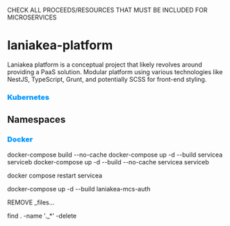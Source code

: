 CHECK ALL PROCEEDS/RESOURCES THAT MUST BE INCLUDED FOR MICROSERVICES

# laniakea-platform

Laniakea platform is a conceptual project that likely revolves around providing a PaaS solution. Modular platform using various technologies like NestJS, TypeScript, Grunt, and potentially SCSS for front-end styling.

### <span style="color:#0099FF; font-weight: bolder;">Kubernetes</span>

## Namespaces

### <span style="color:#0099FF; font-weight: bolder">Docker</span>

docker-compose build --no-cache <service-a> <service-b>
docker-compose up -d --build servicea serviceb
docker-compose up -d --build --no-cache servicea serviceb

docker compose restart servicea

docker-compose up -d --build laniakea-mcs-auth

REMOVE \_files...

find . -name '.\_\*' -delete

<!---
SETUP ENVIRONMENT
chmod +x setup-podman.sh
./setup-podman.sh

chmod +x setup-lania.sh
./setup-lania.sh
source ~/.zshrc


[ -L ~/external-ssd ] && rm ~/external-ssd && echo "Symlink ~/external-ssd removed"

-=-=-=-=-=-=-=-=-=-=-=-=-=-=-=-=-=-=-=-=-=-=-=-=-=-=-=-=-=-=-=-=-=-=-=-=-=-=-=-=-=-=-=-=-=-=-=-=-=-=-=-=-=-=

DOC
npx compodoc -p tsconfig.json -s -w

LOG
https://levelup.gitconnected.com/error-handling-and-logging-in-nestjs-best-practices-ecc871ade7d7

GUARDS
// https://github.com/ThomasOliver545/Blog-with-NestJS-and-Angular/blob/master/api/src/blog/service/blog.service.ts
// 1. https://docs.nestjs.com/guards
// 2. https://docs.nestjs.com/security/authentication
// 3. https://docs.nestjs.com/security/authorization


GIT

// display and sort Git branches by their last commit date
git for-each-ref --sort=-committerdate refs/heads/ --format="%(committerdate:short) %(refname:short)"














ASCII ART
https://patorjk.com/software/taag/#p=display&f=Graffiti&t=Type%20Something%20



Docker
docker network inspect bridge
docker login registry.hub.docker.com


docker compose -f docker-compose.yml up -d
docker compose -f docker-compose.yml up -d <service1> <service2> <service...>


docker compose down -v

docker image prune
docker image prune --all


Cloud Stacks

GCP

Datastore
    https://hub.docker.com/r/mtlynch/firestore-emulator/
    https://joemugen.medium.com/how-to-develop-and-test-with-google-cloud-datastore-running-locally-7ebbc659b595
    https://stackoverflow.com/questions/54661757/google-datastore-unable-to-connect-inside-docker
    https://medium.com/@crip.popescu/running-gcp-pubsub-emulator-on-a-local-docker-environment-735c7f1e1f41
    https://cloud.google.com/datastore/docs/tools/datastore-emulator
    GUI:
        - datastore: https://github.com/GabiAxel/google-cloud-gui




Archtecture
https://learn.microsoft.com/en-us/azure/architecture/patterns/sharding

Silo - divide to conquer a PaaS platform




Database
    https://medium.com/@kumarabhishek0388/architecting-for-scale-part-1-load-balancing-sharding-and-replication-strategies-e6934e9e38f8

MongoDB
https://www.geeksforgeeks.org/how-to-seed-a-mongodb-database-using-docker-compose/



// OpenApi
// https://rehmat-sayany.medium.com/integrating-swagger-with-nestjs-a-step-by-step-guide-abd532743c43





BADGES
Como usar ícones e badges:
Markdown: Badges são frequentemente adicionados a arquivos README.md usando Markdown. Aqui está um exemplo de como adicionar um badge para a versão do NPM:

markdown
Copy code
![NPM Version](https://img.shields.io/npm/v/@nestjs/core.svg)
HTML: Você também pode usar HTML para adicionar badges:

html
Copy code
<a href="https://www.npmjs.com/package/@nestjs/core" target="_blank">
   <img src="https://img.shields.io/npm/v/@nestjs/core.svg" alt="NPM Version">
</a>
Sites para criar e personalizar badges:
Shields.io: Este é o site mais popular para criar badges customizados. Você pode escolher entre uma variedade de ícones, cores, e estilos. Você pode até mesmo criar badges personalizados que mostrem informações específicas sobre seu projeto.

BadgeMaker: Outra ferramenta útil para criar badges com suporte a várias integrações, como NPM, CI/CD, GitHub, etc.

SimpleIcons: Fornece ícones SVG para várias marcas populares, que você pode usar como parte de seus badges.

Exemplo de como criar um badge customizado no Shields.io:
Acesse o Shields.io.
Escolha o estilo e o tipo de badge que deseja criar.
Customize o texto, cor, ícone, e outros parâmetros.
O site irá gerar a URL do badge, que você pode adicionar ao seu README.md usando Markdown ou HTML.


https://shields.io/
https://badgen.net/
https://simpleicons.org/

--->

<!--
LIBS
npx eslint .
npx grunt clean
DEBUG=eslint:* npx grunt eslint

npx grunt check --type=breaking
npx grunt check --type=feat
npx grunt check --type=fix

npx compodoc -p tsconfig.json -s
npm install eslint@latest --save-dev --legacy-peer-deps //bypass the peer dependency resolutio
npm install eslint@latest eslint-plugin-import@latest eslint-config-airbnb-base@latest --save-dev --legacy-peer-deps


npm cache clean --force
npm access list packages
npm access list collaborators [<package> [<user>]]

npm publish --access public
npm publish --access public --verbose
npm unpublish @atisiothings/lib-core-domain@0.0.6
npm unpublish @atisiothings/lib-core-domain@0.0.6 --force


// https://pt.stackoverflow.com/questions/22431/express%C3%A3o-regular-para-rg



git config pull.rebase false
git merge origin/develop --allow-unrelated-histories
git credential-osxkeychain erase
host=github.com
-->

<!--
LIBS CONT...

npx eslint .
npx grunt clean
DEBUG=eslint:* npx grunt eslint

npx grunt check --type=breaking
npx grunt check --type=feat
npx grunt check --type=fix

npx compodoc -p tsconfig.json -s
npm install eslint@latest --save-dev --legacy-peer-deps //bypass the peer dependency resolutio
npm install eslint@latest eslint-plugin-import@latest eslint-config-airbnb-base@latest --save-dev --legacy-peer-deps


npm cache clean --force
npm access list packages
npm access list collaborators [<package> [<user>]]

npm publish --access public
npm publish --access public --verbose
npm unpublish @atisiothings/lib-core-domain@0.0.6
npm unpublish @atisiothings/lib-core-domain@0.0.6 --force


// https://pt.stackoverflow.com/questions/22431/express%C3%A3o-regular-para-rg

# GIT
git remote add origin // git init
git remote set-url origin
git merge origin/develop --allow-unrelated-histories
git credential-osxkeychain erase
host=github.com

error: RPC failed; HTTP 400 curl 22 The requested URL returned error: 400
git config --global http.postBuffer 157286400


# DEV - GRUNT
npx grunt clean --projects=laniakea-lib-database,laniakea-lib-central

npx grunt --projects=laniakea-lib-central --build-type=ts
npx grunt deploy --projects=laniakea-lib-central --build-type=ts

npx grunt --projects=laniakea-lib-database --build-type=nest
npx grunt package --projects=laniakea-lib-database --build-type=nest
npx grunt --projects=laniakea-lib-database,laniakea-lib-http --build-type=nest

#CHECK Deps
npm install -g npm-check
npm-check

#DATA GENERATOR
https://generadordata.com/



IoT
PCB: https://www.pcb-hero.com/?utm_source=kitty&utm_medium=Linkedin&utm_campaign=post20241011152216&utm_content=native_video






>>>>>>>>>>>>>>>>>>>>>>>>>>>>>>>>>>>>>>>>>>>>>>>>>>>>>>>>>>>>>>>>>>>>>>>>>>>>>>>>>>>>>>>>>>>>>>>>>>
I MPORTANT
# Yarn migration

>> Para nvm, node, npm, yarn (.zshrc)
# Config Node Version Manager
export NVM_DIR="$HOME/.nvm"
[ -s "$NVM_DIR/nvm.sh" ] && \. "$NVM_DIR/nvm.sh"  # Carrega o nvm
[ -s "$NVM_DIR/bash_completion" ] && \. "$NVM_DIR/bash_completion"  # Autocompletar opcional
nvm use 22.14.0 > /dev/null
corepack enable
corepack prepare yarn@stable --activate


### Local Development
rm -rf node_modules .yarn/cache yarn.lock
yarn grunt --workspace=libs --projects=laniakea-lib-core --build-type=ts (default)
 yarn grunt local --workspace=libs --projects=laniakea-lib-metrics --build-type=nest

>> to publish must be logged

VERDACCIO
npm login --registry http://localhost
npm adduser --registry http://localhost/

yarn install http://localhost:4873 // Verdaccio repo

yarn install
yarn lint
yarn test

yarn npm login --scope ix
yarn remove @ix/laniakea-lib-core
yarn constraints check


TSCONFIG
npx sort-tsconfig
npx sort-tsconfig microservices/tsconfig.json -w
CI/CD: npx sort-tsconfig microservices/tsconfig.json






# Verdaccio
No terminal do projeto onde está a lib:

npm adduser --registry http://localhost:4873
Insira:
  Username: por ex. devuser
  Password: senha
  Email: qualquer

Depois publique:
  npm publish --registry http://localhost:4873





# Useful commends
tree -L 2 -I 'node_modules|dist|.git' .
tree -L 4 -I 'node_modules|app-platform|frontend|libs|microservices|template' .


yarn add -D @nestjs/cli prettier eslint-plugin-prettier eslint-config-prettier




CLEAR MODULES AND YARN
rm -rf .yarn/cache yarn.lock node_modules

HOW TO CINTINUE TO WORK
1. lcp_local in terminal
2. Start verdaccion from scrach (Optional)
  2.1 Remove all libs (Base and Backend)
  repo-local-clean.sh (optional recreat verdaccio from scrach)
  ./repo-local-clean.sh \
    @ix/laniakea-lib-audit \
    @ix/laniakea-lib-core \
    @ix/laniakea-lib-encode \
    @ix/laniakea-lib-commons \
    @ix/laniakea-lib-central \
    @ix/laniakea-lib-database \
    @ix/laniakea-lib-enterprise \
    @ix/laniakea-lib-logistics \
    @ix/laniakea-lib-metrics \
    @ix/laniakea-lib-sec-comm

  2.2 Install backend base libs and adjust range
  yarn grunt local publish-local \
    --workspace=libs \
    --projects=laniakea-lib-audit,laniakea-lib-core,laniakea-lib-encode \
    --build-type=nest
  ./yarn-add-range.sh \
    "@ix/laniakea-lib-audit:>=1.0.0-alpha.0 <2.0.0," \
    "@ix/laniakea-lib-core:>=1.0.0-alpha.0 <2.0.0," \
    "@ix/laniakea-lib-encode:>=1.0.0-alpha.0 <2.0.0"

  2.3 Install backend core libs
  yarn grunt local publish-local \
    --workspace=libs \
    --projects=laniakea-lib-commons,\
laniakea-lib-central,\
laniakea-lib-database,\
laniakea-lib-metrics,\
laniakea-lib-sec-comm \
    --build-type=nest

  ./yarn-add-range.sh \
    "@ix/laniakea-lib-commons:>=1.0.0-alpha.0 <2.0.0," \
    "@ix/laniakea-lib-central:>=1.0.0-alpha.0 <2.0.0," \
    "@ix/laniakea-lib-database:>=1.0.0-alpha.0 <2.0.0," \
    "@ix/laniakea-lib-metrics:>=1.0.0-alpha.0 <2.0.0," \
    "@ix/laniakea-lib-sec-comm:>=1.0.0-alpha.0 <2.0.0"

  2.4 Install backend enterprise libs
  yarn grunt local publish-local \
    --workspace=libs \
    --projects=laniakea-lib-enterprise \
    --build-type=nest

  ./yarn-add-range.sh "@ix/laniakea-lib-enterprise:>=1.0.0-alpha.0 <2.0.0"

  2.5 Install backend business libs
  yarn grunt local publish-local \
    --workspace=libs \
    --projects=laniakea-lib-logistics \
    --build-type=nest

  ./yarn-add-range.sh "@ix/laniakea-lib-logistics:>=1.0.0-alpha.0 <2.0.0"

  3.1 Standalone install (optional)
  yarn grunt eslintTask \
    --workspace=libs \
    --projects=laniakea-lib-encode \
    --build-type=nest

  yarn grunt local publish-local \
    --workspace=libs \
    --projects=laniakea-lib-encode \
    --build-type=nest
  ./yarn-add-range.sh "@ix/laniakea-lib-metrics:>=1.0.0-alpha.0 <2.0.0"


TO RUN APP
2. lcp_local && npm run start:debug




  "workspaces": [
    "libs/*",
    "!libs/iot-lib-device",
    "!libs/iot-lib-recycle",
    "!libs/laniakea-lib-audit",
    "!libs/laniakea-lib-commons",
    "!libs/laniakea-lib-central",
    "!libs/laniakea-lib-core",
    "!libs/laniakea-lib-database",
    "!libs/laniakea-lib-encode",
    "!libs/laniakea-lib-enterprise",
    "!libs/laniakea-lib-sec-comm",
    "!libs/laniakea-lib-location",
    "!libs/laniakea-lib-logistics",
    "!libs/laniakea-lib-metrics",
    "!libs/lib-vendor-atis"
  ],

  yarn grunt eslintTask \
    --workspace=libs \
    --projects=laniakea-lib-commons \
    --build-type=nest

-->
